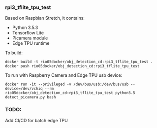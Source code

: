 ### rpi3_tflite_tpu_test
Based on Raspbian Stretch, it contains:

* Python 3.5.3
* Tensorflow Lite
* Picamera module
* Edge TPU runtime


To build: 

```console
docker build -t rio05docker/obj_detection_cd:rpi3_tflite_tpu_test .
docker push rio05docker/obj_detection_cd:rpi3_tflite_tpu_test
```

To run with Raspberry Camera and Edge TPU usb device:

```console
docker run -it --privileged -v /dev/bus/usb:/dev/bus/usb --device=/dev/vchiq --rm rio05docker/obj_detection_cd:rpi3_tflite_tpu_test python3.5 detect_picamera.py bash
```

### TODO: 
Add CI/CD for batch edge TPU